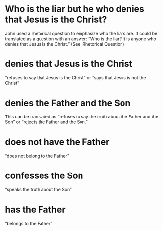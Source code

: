 
 # Who is the liar but he who denies that Jesus is the Christ? 
   John used a rhetorical
  question to emphasize who the liars are. It could be translated as a question with an answer:
  “Who is the liar? It is anyone who denies that Jesus is the Christ.” (See: Rhetorical
  Question)
  # denies that Jesus is the Christ 
   “refuses to say that Jesus is the Christ” or “says that Jesus
  is not the Christ”
  # denies the Father and the Son 
   This can be translated as “refuses to say the truth about
  the Father and the Son” or “rejects the Father and the Son.”
  # does not have the Father 
   “does not belong to the Father”
  # confesses the Son 
   “speaks the truth about the Son”
  # has the Father 
   “belongs to the Father” 

